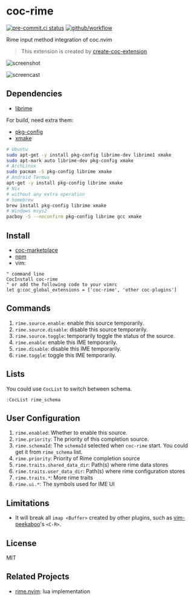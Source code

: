 # coc-rime

[![pre-commit.ci status](https://results.pre-commit.ci/badge/github/rimeinn/coc-rime/master.svg)](https://results.pre-commit.ci/latest/github/rimeinn/coc-rime/master)
[![github/workflow](https://github.com/rimeinn/coc-rime/actions/workflows/main.yml/badge.svg)](https://github.com/rimeinn/coc-rime/actions)

Rime input method integration of coc.nvim

> This extension is created by [create-coc-extension](https://github.com/fannheyward/create-coc-extension)

![screenshot](https://user-images.githubusercontent.com/29998228/111900984-6c20ef00-8a70-11eb-9920-4d9da5102a48.gif)

![screencast](https://github.com/rimeinn/coc-rime/assets/32936898/2a31084e-b7a4-4d6a-a6da-e3e85ae83c33)

## Dependencies

- [librime](https://github.com/rime/librime)

For build, need extra them:

- [pkg-config](http://pkg-config.freedesktop.org/)
- [xmake](https://github.com/xmake-io/xmake)

```sh
# Ubuntu
sudo apt-get -y install pkg-config librime-dev librime1 xmake
sudo apt-mark auto librime-dev pkg-config xmake
# ArchLinux
sudo pacman -S pkg-config librime xmake
# Android Termux
apt-get -y install pkg-config librime xmake
# Nix
# without any extra operation
# homebrew
brew install pkg-config librime xmake
# Windows msys2
pacboy -S --noconfirm pkg-config librime gcc xmake
```

## Install

- [coc-marketplace](https://github.com/fannheyward/coc-marketplace)
- [npm](https://www.npmjs.com/package/coc-rime)
- vim:

```vim
" command line
CocInstall coc-rime
" or add the following code to your vimrc
let g:coc_global_extensions = ['coc-rime', 'other coc-plugins']
```

## Commands

1. `rime.source.enable`: enable this source temporarily.
2. `rime.source.disable`: disable this source temporarily.
3. `rime.source.toggle`: temporarily toggle the status of the source.
4. `rime.enable`: enable this IME temporarily.
5. `rime.disable`: disable this IME temporarily.
6. `rime.toggle`: toggle this IME temporarily.

## Lists

You could use `CocList` to switch between schema.

```vim
:CocList rime_schema
```

## User Configuration

1. `rime.enabled`: Whether to enable this source.
2. `rime.priority`: The priority of this completion source.
3. `rime.schemaId`: The `schemaId` selected when `coc-rime` start.
   You could get it from `rime_schema` list.
4. `rime.priority`: Priority of Rime completion source
5. `rime.traits.shared_data_dir`: Path(s) where rime data stores
6. `rime.traits.user_data_dir`: Path(s) where rime configuration stores
7. `rime.traits.*`: More rime traits
8. `rime.ui.*`: The symbols used for IME UI

## Limitations

- It will break all `imap <Buffer>` created by other plugins, such as
  [vim-peekaboo](http://github.com/junegunn/vim-peekaboo)'s `<C-R>`.

## License

MIT

## Related Projects

- [rime.nvim](https://github.com/rimeinn/rime.nvim): lua implementation
